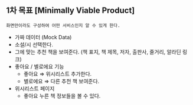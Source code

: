 ## 1차 목표 **[Minimally Viable Product]**

`화면만이라도 구성하여 어떤 서비스인지 알 수 있게 한다.`

- 가짜 데이터 (Mock Data)
- 소설/시 선택한다.
- 그에 맞는 추천 책을 보여준다. (책 표지, 책 제목, 저자, 출판사, 줄거리, 알라딘 링크)
- 좋아요 / 별로에요 기능
  - 좋아요 ⇒ 위시리스트 추가한다.
  - 별로에요 ⇒ 다른 추천 책 보여준다.
- 위시리스트 페이지
  - 좋아요 누른 책 정보들을 볼 수 있다.
